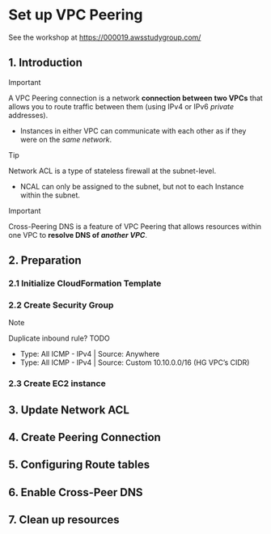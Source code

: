 # Set up VPC Peering

See the workshop at <https://000019.awsstudygroup.com/>

## 1. Introduction

> [!IMPORTANT]
> A VPC Peering connection is a network **connection between two VPCs** that allows you to route traffic between them (using IPv4 or IPv6 _private_ addresses).
>
> - Instances in either VPC can communicate with each other as if they were on the _same network_.

> [!TIP]
> Network ACL is a type of stateless firewall at the subnet-level.
>
> - NCAL can only be assigned to the subnet, but not to each Instance within the subnet.

> [!IMPORTANT]
> Cross-Peering DNS is a feature of VPC Peering that allows resources within one VPC to **resolve DNS of _another VPC_**.

## 2. Preparation

### 2.1 Initialize CloudFormation Template

### 2.2 Create Security Group

> [!NOTE]
> Duplicate inbound rule? TODO
>
> - Type: All ICMP - IPv4 | Source: Anywhere
> - Type: All ICMP - IPv4 | Source: Custom 10.10.0.0/16 (HG VPC’s CIDR)

### 2.3 Create EC2 instance

## 3. Update Network ACL

## 4. Create Peering Connection

## 5. Configuring Route tables

## 6. Enable Cross-Peer DNS

## 7. Clean up resources
